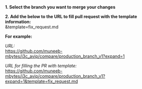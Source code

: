 **1. Select the branch you want to merge your changes** 

**2. Add the below to the URL to fill pull request with the template information:**     
&template=fix_request.md

**For example:** 

*URL:*   
https://github.com/muneeb-mbytes/i3c_avip/compare/production_branch_v1?expand=1


*URL for filling the PR with template:*   
https://github.com/muneeb-mbytes/i3c_avip/compare/production_branch_v1?expand=1&template=fix_request.md
